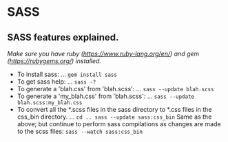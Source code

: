 # SASS
## SASS features explained.

*Make sure you have ruby (https://www.ruby-lang.org/en/) and gem (https://rubygems.org/) installed.*
+ To install sass:
... ```gem install sass```
+ To get sass help:
... ```sass -?```
+ To generate a 'blah.css' from 'blah.scss':
... ```sass --update blah.scss```
+ To generate a 'my_blah.css' from 'blah.scss':
... ```sass --update blah.scss:my_blah.css```
+ To convert all the *.scss files in the sass directory to *.css files in the css_bin directory.
... ```cd ..
sass --update sass:css_bin```
Same as the above; but continue to perform sass compilations as changes are made to the scss files:
```sass --watch sass:css_bin```
